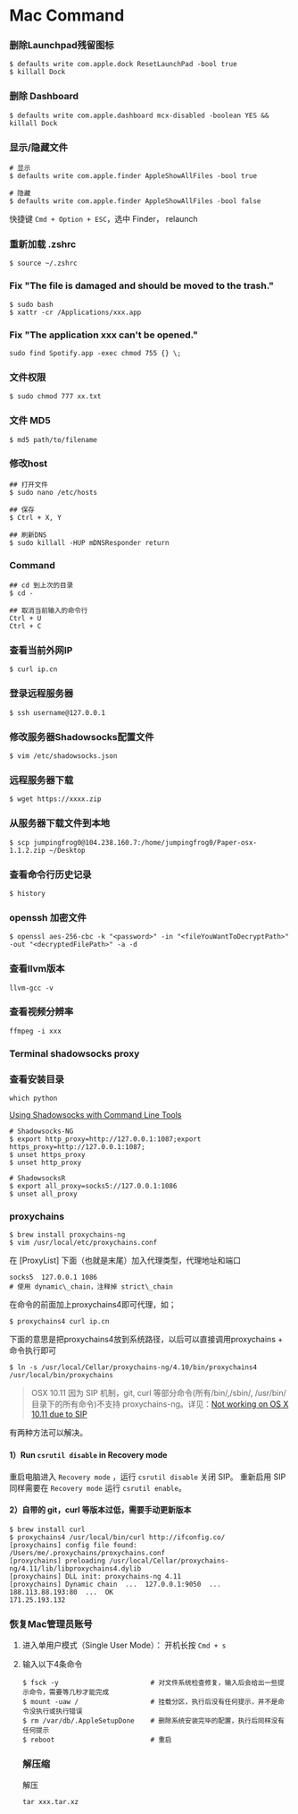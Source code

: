 Mac Command
===========

### 删除Launchpad残留图标

	$ defaults write com.apple.dock ResetLaunchPad -bool true
	$ killall Dock
	
### 删除 Dashboard

	$ defaults write com.apple.dashboard mcx-disabled -boolean YES && killall Dock
	
### 显示/隐藏文件

	# 显示
	$ defaults write com.apple.finder AppleShowAllFiles -bool true

	# 隐藏
	$ defaults write com.apple.finder AppleShowAllFiles -bool false
	
快捷键 `Cmd + Option + ESC`，选中 Finder， relaunch
	
### 重新加载 .zshrc

	$ source ~/.zshrc
	

### Fix "The file is damaged and should be moved to the trash."

	$ sudo bash
	$ xattr -cr /Applications/xxx.app
	
### Fix "The application xxx can't be opened."
	
	sudo find Spotify.app -exec chmod 755 {} \;

### 文件权限

	$ sudo chmod 777 xx.txt
	
### 文件 MD5

	$ md5 path/to/filename
	
### 修改host

	## 打开文件
	$ sudo nano /etc/hosts
	
	## 保存
	$ Ctrl + X, Y
	
	## 刷新DNS
	$ sudo killall -HUP mDNSResponder return

### Command

	## cd 到上次的目录
	$ cd - 
	
	## 取消当前输入的命令行
	Ctrl + U 
	Ctrl + C

### 查看当前外网IP

	$ curl ip.cn
	
### 登录远程服务器

	$ ssh username@127.0.0.1
	
### 修改服务器Shadowsocks配置文件

	$ vim /etc/shadowsocks.json
	
### 远程服务器下载

	$ wget https://xxxx.zip
	
### 从服务器下载文件到本地

	$ scp jumpingfrog0@104.238.160.7:/home/jumpingfrog0/Paper-osx-1.1.2.zip ~/Desktop
	
### 查看命令行历史记录

	$ history
		
### openssh 加密文件

	$ openssl aes-256-cbc -k "<password>" -in "<fileYouWantToDecryptPath>" -out "<decryptedFilePath>" -a -d
	
### 查看llvm版本

	llvm-gcc -v
	
### 查看视频分辨率

	ffmpeg -i xxx
	
### Terminal shadowsocks proxy

### 查看安装目录

	which python

[Using Shadowsocks with Command Line Tools](https://github.com/shadowsocks/shadowsocks/wiki/Using-Shadowsocks-with-Command-Line-Tools)

	# Shadowsocks-NG
	$ export http_proxy=http://127.0.0.1:1087;export https_proxy=http://127.0.0.1:1087;
	$ unset https_proxy
	$ unset http_proxy
	
	# ShadowsocksR
	$ export all_proxy=socks5://127.0.0.1:1086
	$ unset all_proxy
	
### proxychains

	$ brew install proxychains-ng
	$ vim /usr/local/etc/proxychains.conf
	
在 [ProxyList] 下面（也就是末尾）加入代理类型，代理地址和端口
	
	socks5  127.0.0.1 1086
	# 使用 dynamic\_chain，注释掉 strict\_chain

在命令的前面加上proxychains4即可代理，如；
	
	$ proxychains4 curl ip.cn
	
下面的意思是把proxychains4放到系统路径，以后可以直接调用proxychains + 命令执行即可

	$ ln -s /usr/local/Cellar/proxychains-ng/4.10/bin/proxychains4 /usr/local/bin/proxychains
	
> OSX 10.11 因为 SIP 机制，git, curl 等部分命令(所有/bin/,/sbin/, /usr/bin/目录下的所有命令)不支持 proxychains-ng。详见：[Not working on OS X 10.11 due to SIP](https://github.com/rofl0r/proxychains-ng/issues/78)

有两种方法可以解决。

#### 1）Run `csrutil disable` in Recovery mode

重启电脑进入 `Recovery mode` ，运行 `csrutil disable` 关闭 SIP。
重新启用 SIP 同样需要在 `Recovery mode` 运行 `csrutil enable`。

#### 2）自带的 git，curl 等版本过低，需要手动更新版本

	$ brew install curl
	$ proxychains4 /usr/local/bin/curl http://ifconfig.co/
	[proxychains] config file found: /Users/me/.proxychains/proxychains.conf
	[proxychains] preloading /usr/local/Cellar/proxychains-ng/4.11/lib/libproxychains4.dylib
	[proxychains] DLL init: proxychains-ng 4.11
	[proxychains] Dynamic chain  ...  127.0.0.1:9050  ...  188.113.88.193:80  ...  OK
	171.25.193.132
	


### 恢复Mac管理员账号

1. 进入单用户模式（Single User Mode）： 开机长按 `Cmd + s`
2. 输入以下4条命令

	```terminal
	$ fsck -y 						# 对文件系统检查修复，输入后会给出一些提示命令，需要等几秒才能完成
	$ mount -uaw / 					# 挂载分区，执行后没有任何提示，并不是命令没执行或执行错误
	$ rm /var/db/.AppleSetupDone 	# 删除系统安装完毕的配置，执行后同样没有任何提示
	$ reboot						# 重启
	```

	### 解压缩

	解压

	```terminal
	tar xxx.tar.xz
	```
